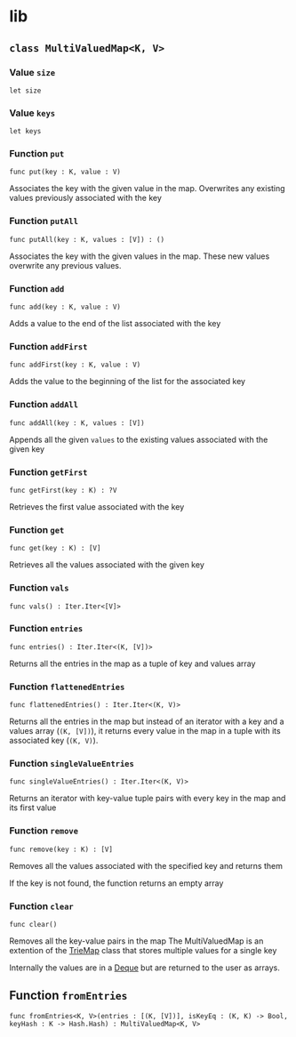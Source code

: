 # lib

## `class MultiValuedMap<K, V>`


### Value `size`
`let size`



### Value `keys`
`let keys`



### Function `put`
`func put(key : K, value : V)`

Associates the key with the given value in the map.
Overwrites any existing values previously associated with the key


### Function `putAll`
`func putAll(key : K, values : [V]) : ()`

Associates the key with the given values in the map.
These new values overwrite any previous values.


### Function `add`
`func add(key : K, value : V)`

Adds a value to the end of the list associated with the key


### Function `addFirst`
`func addFirst(key : K, value : V)`

Adds the value to the beginning of the list for the associated key


### Function `addAll`
`func addAll(key : K, values : [V])`

Appends all the given `values` to the existing values associated with the given key


### Function `getFirst`
`func getFirst(key : K) : ?V`

Retrieves the first value associated with the key


### Function `get`
`func get(key : K) : [V]`

Retrieves all the values associated with the given key


### Function `vals`
`func vals() : Iter.Iter<[V]>`



### Function `entries`
`func entries() : Iter.Iter<(K, [V])>`

Returns all the entries in the map as a tuple of
key and values array


### Function `flattenedEntries`
`func flattenedEntries() : Iter.Iter<(K, V)>`

Returns all the entries in the map but instead of
an iterator with a key and a values array (`(K, [V])`), it returns
every value in the map in a tuple with its associated key (`(K, V)`).


### Function `singleValueEntries`
`func singleValueEntries() : Iter.Iter<(K, V)>`

Returns an iterator with key-value tuple pairs with every key in
the map and its first value


### Function `remove`
`func remove(key : K) : [V]`

Removes all the values associated with the specified key
and returns them

If the key is not found, the function returns an empty array


### Function `clear`
`func clear()`

Removes all the key-value pairs in the map
The MultiValuedMap is an extention of the [TrieMap](https://internetcomputer.org/docs/current/developer-docs/build/cdks/motoko-dfinity/base/TrieMap) class that stores multiple values for a single key

Internally the values are in a [Deque](https://internetcomputer.org/docs/current/developer-docs/build/cdks/motoko-dfinity/base/Deque) but are returned to the user as arrays.

## Function `fromEntries`
`func fromEntries<K, V>(entries : [(K, [V])], isKeyEq : (K, K) -> Bool, keyHash : K -> Hash.Hash) : MultiValuedMap<K, V>`


